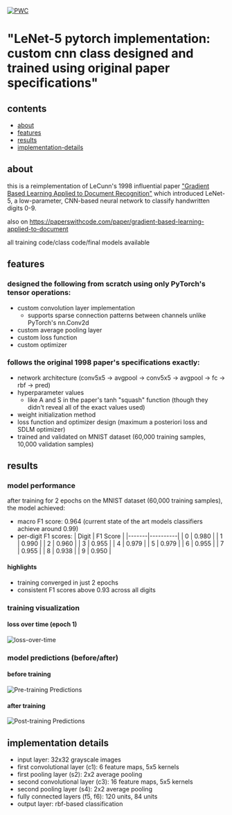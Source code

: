 [![PWC](https://img.shields.io/endpoint.svg?url=https://paperswithcode.com/badge/gradient-based-learning-applied-to-document/handwritten-digit-recognition-on-digits-1)](https://paperswithcode.com/sota/handwritten-digit-recognition-on-digits-1?p=gradient-based-learning-applied-to-document)

# "LeNet-5 pytorch implementation: custom cnn class designed and trained using original paper specifications"


## contents
- [about](#about)
- [features](#features)
- [results](#results)
- [implementation-details](#implementation-details)

## about
this is a reimplementation of LeCunn's 1998 influential paper ["Gradient Based Learning Applied to Document Recognition"](http://vision.stanford.edu/cs598_spring07/papers/Lecun98.pdf) which introduced LeNet-5, a low-parameter, CNN-based neural network to classify handwritten digits 0-9.

also on https://paperswithcode.com/paper/gradient-based-learning-applied-to-document

all training code/class code/final models available
## features

### designed the following from scratch using only PyTorch's tensor operations:
- custom convolution layer implementation
  - supports sparse connection patterns between channels unlike PyTorch's nn.Conv2d
- custom average pooling layer
- custom loss function
- custom optimizer

### follows the original 1998 paper's specifications exactly:
- network architecture (conv5x5 -> avgpool -> conv5x5 -> avgpool -> fc -> rbf -> pred)
- hyperparameter values
  - like A and S in the paper's tanh "squash" function (though they didn't reveal all of the exact values used)
- weight initialization method 
- loss function and optimizer design (maximum a posteriori loss and SDLM optimizer)
- trained and validated on MNIST dataset (60,000 training samples, 10,000 validation samples)

## results

### model performance
after training for 2 epochs on the MNIST dataset (60,000 training samples), the model achieved:
- macro F1 score: 0.964 (current state of the art models classifiers achieve around 0.99)
- per-digit F1 scores:
  | Digit | F1 Score |
  |-------|----------|
  | 0     | 0.980    |
  | 1     | 0.990    |
  | 2     | 0.960    |
  | 3     | 0.955    |
  | 4     | 0.979    |
  | 5     | 0.979    |
  | 6     | 0.955    |
  | 7     | 0.955    |
  | 8     | 0.938    |
  | 9     | 0.950    |

#### highlights 
- training converged in just 2 epochs 
- consistent F1 scores above 0.93 across all digits

### training visualization
#### loss over time (epoch 1)
![loss-over-time](https://github.com/user-attachments/assets/c120031b-8aae-4a7b-987b-22330ea578dc)

### model predictions (before/after)
#### before training
![Pre-training Predictions](https://github.com/user-attachments/assets/88bb8314-6cfc-4ae2-89bb-8a9e44505977)

#### after training
![Post-training Predictions](https://github.com/user-attachments/assets/91b42650-4e7f-4e7e-a672-407cdf0683d4)

## implementation details 
- input layer: 32x32 grayscale images 
- first convolutional layer (c1): 6 feature maps, 5x5 kernels
- first pooling layer (s2): 2x2 average pooling
- second convolutional layer (c3): 16 feature maps, 5x5 kernels
- second pooling layer (s4): 2x2 average pooling
- fully connected layers (f5, f6): 120 units, 84 units
- output layer: rbf-based classification

